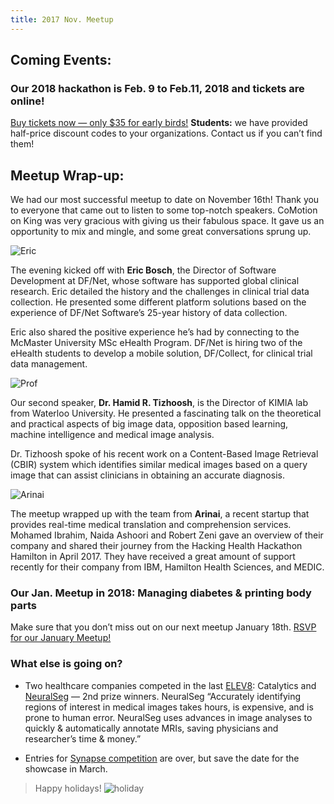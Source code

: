 ```yaml
---
title: 2017 Nov. Meetup
---
```

## Coming Events:
### Our 2018 hackathon is Feb. 9 to Feb.11, 2018 and tickets are online!

[Buy tickets now — only $35 for early birds!](https://www.eventbrite.ca/e/hacking-health-hamilton-hackthon-2018-tickets-41130549581) 
**Students:** we have provided half-price discount codes to your organizations. Contact us if you can’t find them!

## Meetup Wrap-up:

We had our most successful meetup to date on November 16th! Thank you to everyone that came out to listen to some top-notch speakers. CoMotion on King was very gracious with giving us their fabulous space. It gave us an opportunity to mix and mingle, and some great conversations sprung up. 

![Eric](/emerald/img/meetup/2017nov/img-eric.png "Eric")

The evening kicked off with **Eric Bosch**, the Director of Software Development at DF/Net, whose software has supported global clinical research. Eric detailed the history and the challenges in clinical trial data collection. He presented some different platform solutions based on the experience of DF/Net Software’s 25-year history of data collection.

Eric also shared the positive experience he’s had by connecting to the McMaster University MSc eHealth Program. DF/Net is hiring two of the eHealth students to develop a mobile solution, DF/Collect, for clinical trial data management.

![Prof](/emerald/img/meetup/2017nov/img-prof.png "Prof")

Our second speaker, **Dr. Hamid R. Tizhoosh**, is the Director of KIMIA lab from Waterloo University. He presented a fascinating talk on the theoretical and practical aspects of big image data, opposition based learning, machine intelligence and medical image analysis. 

Dr. Tizhoosh spoke of his recent work on a Content-Based Image Retrieval (CBIR) system which identifies similar medical images based on a query image that can assist clinicians in obtaining an accurate diagnosis. 

![Arinai](/emerald/img/meetup/2017nov/img-arinai.png "Arinai")

The meetup wrapped up with the team from **Arinai**, a recent startup that provides real-time medical translation and comprehension services. Mohamed Ibrahim, Naida Ashoori and Robert Zeni gave an overview of their company and shared their journey from the Hacking Health Hackathon Hamilton in April 2017. They have received a great amount of support recently for their company from IBM, Hamilton Health Sciences, and MEDIC. 


### Our Jan. Meetup in 2018: Managing diabetes & printing body parts

Make sure that you don’t miss out on our next meetup January 18th.
[RSVP for our January Meetup!](https://www.meetup.com/Hacking-Health-Hamilton/events/244739671/?_cookie-check=aRoP03PpJ3GA4QaB) 

### What else is going on?

- Two healthcare companies competed in the last [ELEV8](http://innovationfactory.ca/elev8/): Catalytics and [NeuralSeg](https://theforge.mcmaster.ca/2017/03/10/announcing-forgemac-student-startup-competition-2017-finalists/) — 2nd prize winners. NeuralSeg “Accurately identifying regions of interest in medical images takes hours, is expensive, and is prone to human error. NeuralSeg uses advances in image analyses to quickly & automatically annotate MRIs, saving physicians and researcher’s time & money.”

- Entries for [Synapse competition](https://www.synapselifescience.com/apply---open) are over, but save the date for the showcase in March.

> Happy holidays!
![holiday](/emerald/img/meetup/2017nov/img-holiday.png "Holiday")
